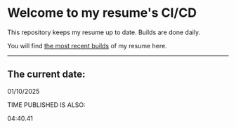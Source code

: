# Welcome to my resume's CI/CD
This repository keeps my resume up to date. Builds are done daily.
  
You will find [the most recent builds](output/) of my resume here.
* * *
 
## The current date:  
 01/10/2025 
   
  
  
 TIME PUBLISHED IS ALSO: 
  
 04:40.41 
  
  
